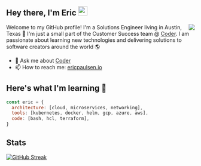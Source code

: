 ## Hey there, I'm Eric <img src="https://media.giphy.com/media/hvRJCLFzcasrR4ia7z/giphy.gif" width="25px">

<img align="right" src="https://user-images.githubusercontent.com/9683576/115658600-b0690e80-a2fe-11eb-84ad-9cddd91d2896.png" />

Welcome to my GitHub profile! I'm a Solutions Engineer living in Austin, Texas 🌵 I'm just a small part of the Customer Success team @ [Coder](https://github.com/cdr). I am passionate about learning new technologies and delivering solutions to software creators around the world 🌎

- 💬 Ask me about [Coder](https://coder.com)
- 📫 How to reach me: [ericpaulsen.io](https://ericpaulsen.io)



## Here's what I'm learning 🧠

```javascript
const eric = {
  architecture: [cloud, microservices, networking],
  tools: [kubernetes, docker, helm, gcp, azure, aws],
  code: [bash, hcl, terraform],
}
```

## Stats

[![GitHub Streak](http://github-readme-streak-stats.herokuapp.com?user=ericpaulsen&theme=tokyonight&fire=DD7300)](https://git.io/streak-stats)
